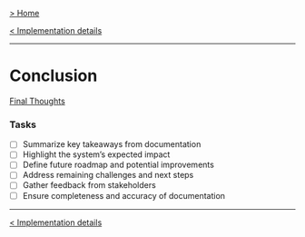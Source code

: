 [> Home](../readme.md)

[< Implementation details](../8.Implementation-details/readme.md)

---

# Conclusion

[Final Thoughts](#conclusion)

### **Tasks**
* [ ] Summarize key takeaways from documentation
* [ ] Highlight the system’s expected impact
* [ ] Define future roadmap and potential improvements
* [ ] Address remaining challenges and next steps
* [ ] Gather feedback from stakeholders
* [ ] Ensure completeness and accuracy of documentation

---

[< Implementation details](../8.Implementation-details/readme.md)
